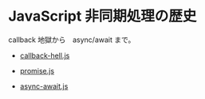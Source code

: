 # JavaScript 非同期処理の歴史

callback 地獄から　async/await まで。

- [callback-hell.js](./callback-hell.js)

- [promise.js](./promise.js)

- [async-await.js](./async-await.js)

